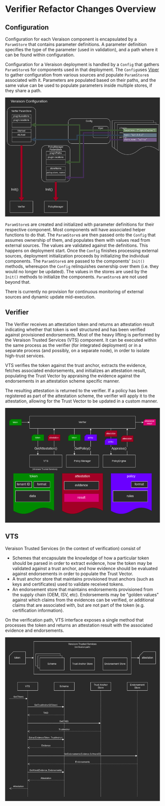 # Verifier Refactor Changes Overview

## Configuration

Configuration for each Veraison component is encapsulated by a `ParamStore`
that contains parameter definitions. A parameter definition specifies the type
of the parameter (used in validation), and a path where it can be found within
configuration.

Configuration for a Veraison deployment is handled by a `Config` that gathers
`ParamStore`s for components used in that deployment. The `Config`uses
[Viper](https://github.com/spf13/viper) to gather configuration from various
sources and populate `ParamStore`s associated with it. Parameters are populated
based on their paths,  and the same value can be used to populate parameters
inside multiple stores, if they share a path.

<p/>
<p align="center">
  <img src="./veraison-config.png"/>
</p>

`ParamStore`s are created and initialized with parameter definitions for their
respective component. Most components will have associated helper functions to
do that. The `ParamStore`s are then passed onto the `Config` that assumes
ownership of them, and populates them with values read from external sources.
The values are validated against the definitions. This happens on deployment
start. Once the `Config` finishes processing external sources, deployment
initialization proceeds by initializing the individual components. The
`ParamStore`s are passed to the components' `Init()` methods, whereupon the
`Config` relinquishes ownership over them (i.e. they would no longer be
updated). The values in the stores are used by the `Init()` methods to
initialize the components. `ParamStore`s are not used beyond that.

There is currently no provision for continuous monitoring of external sources
and dynamic update mid-execution.


## Verifier

The Verifier receives an attestation token and returns an attestation result
indicating whether that token is well structured and has been verified against
provisioned endorsements. Most of the heavy lifting is performed by the
Veraison Trusted Services (VTS) component. It can be executed within the same
process as the verifier (for integrated deployment) or in a separate process
(and possibly, on a separate node), in order to isolate high-trust services.

VTS verifies the token against the trust anchor, extracts the evidence, fetches
associated endorsements, and initializes an attestation result, populating the
Trust Vector by appraising the evidence against the endorsements in an
attestation scheme specific manner.

The resulting attestation is returned to the verifier. If a policy has been
registered as part of the attestation scheme, the verifier will  apply it to
the attestation, allowing for the Trust Vector to be updated in a custom
manner.

<p/>
<p align="center">
  <img src="./verifier-architecture.png"/>
</p>

## VTS

Veraison Trusted Services (in the context of verification) consist of

- Schemes that encapsulate the knowledge of how a particular token should be
  parsed in order to extract evidence, how the token may be validated against a
  trust anchor, and how evidence should be evaluated against endorsements in
  order to populate the Trust Vector.
- A trust anchor store that maintains provisioned trust anchors (such as keys
  and certificates) used to validate received tokens.
- An endorsement store that maintains endorsements provisioned from the supply
  chain (OEM, ISV, etc). Endorsements may be "golden values" against which
  claims from the evidences can be verified, or additional claims that are
  associated with, but are not part of the token (e.g. certification
  information).

On the verification path, VTS interface exposes a single method that processes
the token and returns an attestation result with the associated evidence and
endorsements.

<p/>
<p align="center">
  <img src="./vts-architecture.png"/>
</p>

